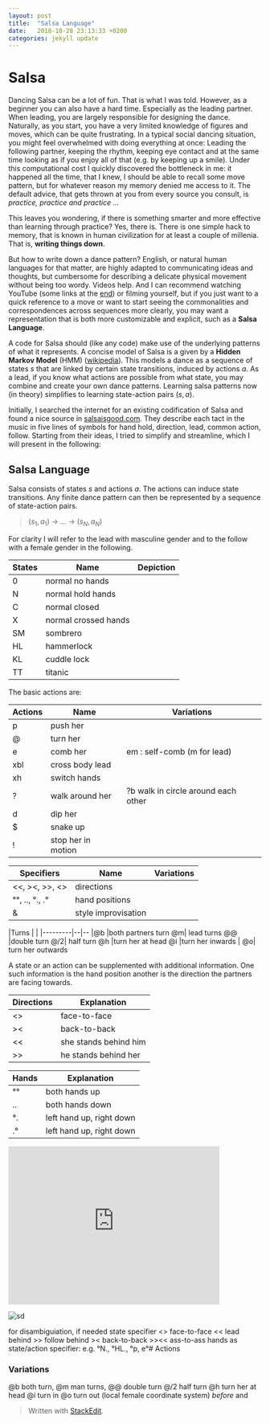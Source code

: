 ```yaml
---
layout: post
title:  "Salsa Language"
date:   2018-10-28 23:13:33 +0200
categories: jekyll update
---
```


# Salsa
Dancing Salsa can be a lot of fun. That is what I was told. However, as a beginner you can also have a hard time. Especially as the leading partner. When leading, you are largely responsible for designing the dance. Naturally, as you start, you have a very limited knowledge of figures and moves, which can be quite frustrating.
In a typical social dancing situation, you might feel overwhelmed with doing everything at once: Leading the following partner, keeping the rhythm, keeping eye contact and at the same time looking as if you enjoy all of that (e.g. by keeping up a smile). Under this computational cost I quickly discovered the bottleneck in me: it happened all the time, that I knew, I should be able to recall some move pattern, but for whatever reason my memory denied me access to it. The default advice, that gets thrown at you from every source you consult, is *practice, practice and practice ...*

This leaves you wondering, if there is something smarter and more effective than learning through practice? Yes, there is. There is one simple hack to memory, that is known in human civilization for at least a couple of millenia. That is, **writing things down**. 

But how to write down a dance pattern? English, or natural human languages for that matter, are highly adapted to communicating ideas and thoughts, but cumbersome for describing a delicate physical movement without being too wordy. Videos help. And I can recommend  watching YouTube (some links at the [end](#youtube)) or filming yourself, but if you just want to a quick reference to a move or want to start seeing the commonalities and correspondences across sequences more clearly, you may want a representation that is both more customizable and explicit, such as a **Salsa Language**.   

A code for Salsa should (like any code) make use of the underlying patterns of what it represents. A concise model of Salsa is a given by a **Hidden Markov Model** (HMM) ([wikipedia](https://en.wikipedia.org/wiki/Hidden_Markov_model)). This models a dance as a sequence of states $s$ that are linked by certain state transitions, induced by actions $a$. As a lead, if you know what actions are possible from what state, you may combine and create your own dance patterns. Learning salsa patterns now (in theory) simplifies to learning state-action pairs $(s, a)$. 

Initially, I searched the internet for an existing codification of Salsa and found a nice source in [salsaisgood.com](http://www.salsaisgood.com/dictionary/Salsa_language.htm). They describe each tact in the music in five lines of symbols for hand hold, direction, lead, common action, follow. Starting from their ideas, I tried to simplify and streamline, which I will present in the following:

## Salsa Language
Salsa consists of states $s$ and actions $a$. The actions can induce state transitions. Any finite dance pattern can then be represented by a sequence of state-action pairs.
> $(s_1, a_1)$    $\rightarrow$ $\ldots$   $\rightarrow$ $(s_N, a_N)$

For clarity I will refer to the lead with masculine gender and to the follow with a female gender in the following.



|States| Name | Depiction|
|---------|--|--|
|      0   | normal no hands |  
|      N   | normal hold hands |
|      C   | normal closed | 
|     X   | normal crossed hands |
|     SM   | sombrero |
|     HL   | hammerlock |
|     KL   | cuddle lock |
|     TT   | titanic |

The basic actions are:

 
|Actions| Name | Variations
|---------|--|--
|      p   | push her | 
|      @   | turn her |
|      e   | comb her |em : self-comb (m for lead)
| xbl |  cross body lead
 |xh | switch hands 
| ? | walk around her |?b walk in circle around each other
 | d | dip her
 | $|  snake up 
 | ! | stop her in motion 
 
 |Specifiers| Name | Variations
|---------|--|--
 | <<, ><, >>, <> |directions  
 | °°, .., °., .° |hand positions 
 | & |style improvisation


|Turns | |
|---------|--|--
|@b |both partners turn
@m|  lead turns
 @@ |double turn 
 @/2| half turn 
 @h |turn her at head 
 @i |turn her inwards |
 @o| turn her outwards 

A state or an action can be supplemented with additional information. One such information is the hand position another is the direction the partners are facing towards.

| Directions | Explanation
|--|---
| <> |face-to-face
| >< |back-to-back
| << | she stands behind him
| >> | he stands behind her

| Hands | Explanation
|--|---
| °° |both hands up
| .. | both hands down
| °. | left hand up, right down
| .° | left hand up, right down

<iframe width="420" height="315" src="http://www.youtube.com/embed/dQw4w9WgXcQ" frameborder="0" allowfullscreen></iframe>



![sd](https://www.youtube.com/watch?v=jwK1e_WDjJ4&start_radio=1&list=RDjwK1e_WDjJ4/0.jpg)

 for disambiguiation, if needed
 state specifier <> face-to-face << lead behind >> follow behind >< back-to-back  >><< ass-to-ass
 hands as state/action specifier: e.g. °N., °HL., °p, e°# Actions 
 
### Variations
@b both turn, @m man turns, @@ double turn @/2 half turn @h turn her at head
 @i turn in @o turn out (local female coordinate system)
_before_  and


> Written with [StackEdit](https://stackedit.io/).

